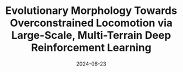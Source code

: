 ---
title: "Evolutionary Morphology Towards Overconstrained Locomotion via Large-Scale, Multi-Terrain Deep Reinforcement Learning"
collection: publications
category: conferences
permalink: /publication/2024-06-23-2024-ReMAR-1
date: 2024-06-23
venue: 'IEEE/IFToMM International Conference on Reconfigurable Mechanisms and Robots (ReMAR2024), Chicago, USA.'
paperurl: 'https://ieeexplore.ieee.org/abstract/document/10618090'
citation: 'Yenan Chen, Chuye Zhang, Pengxi Gu, Jianuo Qiu, Jiayi Yin, Nuofan Qiu, **Guojing Huang**, Bangchao Huang, Zishang Zhang, Hui Deng, Wei Zhang, Fang Wan, Chaoyang Song. (2024). &quot;Evolutionary Morphology Towards Overconstrained Locomotion via Large-Scale, Multi-Terrain Deep Reinforcement Learning,&quot; <i>2024 6th International Conference on Reconfigurable Mechanisms and Robots (ReMAR)</i>, Chicago, IL, USA, 2024, pp. 401-408, doi: 10.1109/ReMAR61031.2024.10618090.'
---